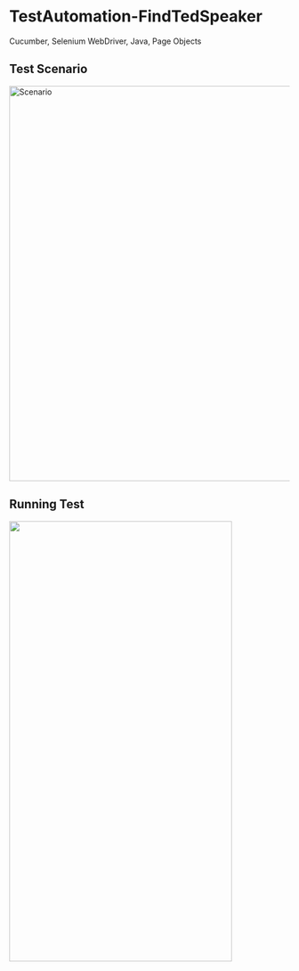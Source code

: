 # TestAutomation-FindTedSpeaker
Cucumber, Selenium WebDriver, Java, Page Objects

<h2>Test Scenario</h2>
<img width="709" alt="Scenario" src="https://user-images.githubusercontent.com/53864826/96321536-2907af00-0fec-11eb-9062-10362e93b5d7.png">

<h2>Running Test</h2>

<img src="https://user-images.githubusercontent.com/53864826/96322690-76861b00-0ff0-11eb-8421-37a747d6735f.gif" width="400" height="790" />

